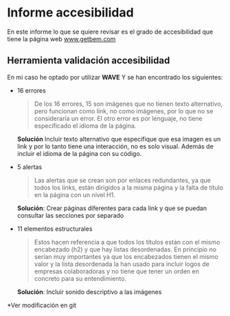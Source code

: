 # Informe accesibilidad

En este informe lo que se quiere revisar es el grado de accesibilidad que tiene la página web www.getbem.com


## Herramienta validación accesibilidad

En mi caso he optado por utilizar **WAVE** 
Y se han encontrado los siguientes:

* 16 errores

	> De los 16 errores, 15 son imágenes que no tienen texto alternativo, pero funcionan como link, no como imágenes, por lo que no se consideraría un error.  El otro error es por lenguaje, no tiene especificado el idioma de la página.

	**Solución** Incluir texto alternativo que especifique que esa imagen es un link y por lo tanto tiene una interacción, no es solo visual. Además de incluir el idioma de la página con su código.
	
* 5 alertas
	> Las alertas que se crean son por enlaces redundantes, ya que todos los links, están dirigidos a la misma página y la falta de título en la página con un nivel H1.  

  **Solución**: Crear páginas diferentes para cada link y que se puedan consultar las secciones por separado
	
* 11 elementos estructurales
	>Estos hacen referencia a que todos los títulos están con el mismo encabezado (h2) y que hay listas desordenadas. En principio no serían muy importantes ya que los encabezados tienen el mismo valor y la lista desordenada la han usado para incluir logos de empresas colaboradoras y no tiene que tener un orden en concreto para su entendimiento.

	**Solución**: Incluir sonido descriptivo a las imágenes

*Ver modificación en git